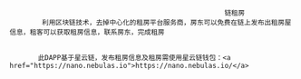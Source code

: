                                                          链租房
            利用区块链技术，去掉中心化的租房平台服务商，房东可以免费在链上发布出租房屋信息，租客可以获取租房信息，联系房东，完成租房


           此DAPP基于星云链，发布租房信息及租房需使用星云链钱包：<a href="https://nano.nebulas.io">https://nano.nebulas.io/</a>
